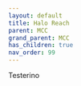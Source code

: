 ```yaml
---
layout: default
title: Halo Reach
parent: MCC
grand_parent: MCC
has_children: true
nav_order: 99
---
```

Testerino